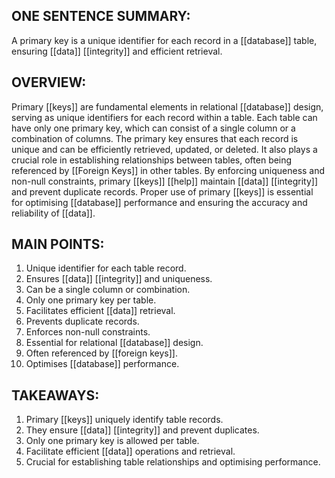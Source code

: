 ## ONE SENTENCE SUMMARY:
A primary key is a unique identifier for each record in a [[database]] table, ensuring [[data]] [[integrity]] and efficient retrieval.

## OVERVIEW:
Primary [[keys]] are fundamental elements in relational [[database]] design, serving as unique identifiers for each record within a table. Each table can have only one primary key, which can consist of a single column or a combination of columns. The primary key ensures that each record is unique and can be efficiently retrieved, updated, or deleted. It also plays a crucial role in establishing relationships between tables, often being referenced by [[Foreign Keys]] in other tables. By enforcing uniqueness and non-null constraints, primary [[keys]] [[help]] maintain [[data]] [[integrity]] and prevent duplicate records. Proper use of primary [[keys]] is essential for optimising [[database]] performance and ensuring the accuracy and reliability of [[data]].

## MAIN POINTS:
1. Unique identifier for each table record.
2. Ensures [[data]] [[integrity]] and uniqueness.
3. Can be a single column or combination.
4. Only one primary key per table.
5. Facilitates efficient [[data]] retrieval.
6. Prevents duplicate records.
7. Enforces non-null constraints.
8. Essential for relational [[database]] design.
9. Often referenced by [[foreign keys]].
10. Optimises [[database]] performance.

## TAKEAWAYS:
1. Primary [[keys]] uniquely identify table records.
2. They ensure [[data]] [[integrity]] and prevent duplicates.
3. Only one primary key is allowed per table.
4. Facilitate efficient [[data]] operations and retrieval.
5. Crucial for establishing table relationships and optimising performance.